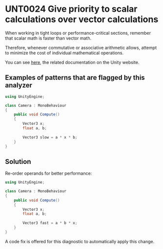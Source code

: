 # UNT0024 Give priority to scalar calculations over vector calculations

When working in tight loops or performance-critical sections, remember that scalar math is faster than vector math.

Therefore, whenever commutative or associative arithmetic allows, attempt to minimize the cost of individual mathematical operations.

You can see [here](https://docs.unity3d.com/Manual/BestPracticeUnderstandingPerformanceInUnity7.html), the related documentation on the Unity website.

## Examples of patterns that are flagged by this analyzer

```csharp
using UnityEngine;

class Camera : MonoBehaviour
{
    public void Compute()
    {
		Vector3 x;
		float a, b;
		
		Vector3 slow = a * x * b;
    }
}
```

## Solution

Re-order operands for better performance:

```csharp
using UnityEngine;

class Camera : MonoBehaviour
{
    public void Compute()
    {
		Vector3 x;
		float a, b;
		
		Vector3 fast = a * b * x;
    }
}
```

A code fix is offered for this diagnostic to automatically apply this change.
